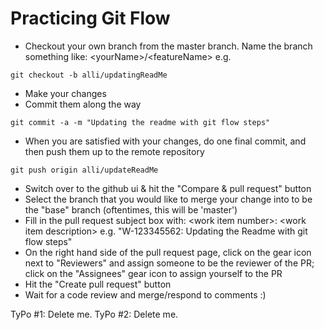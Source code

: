 # Practicing Git Flow

* Checkout your own branch from the master branch. Name the branch something like: &lt;yourName&gt;/&lt;featureName&gt; e.g. 
```
git checkout -b alli/updatingReadMe
```
* Make your changes
* Commit them along the way
```
git commit -a -m "Updating the readme with git flow steps"
```
* When you are satisfied with your changes, do one final commit, and then push them up to the remote repository
```
git push origin alli/updateReadMe
```
* Switch over to the github ui & hit the "Compare & pull request" button
* Select the branch that you would like to merge your change into to be the "base" branch (oftentimes, this will be 'master')
* Fill in the pull request subject box with: &lt;work item number&gt;: &lt;work item description&gt; e.g. "W-123345562: Updating the Readme with git flow steps"
* On the right hand side of the pull request page, click on the gear icon next to "Reviewers" and assign someone to be the reviewer of the PR; click on the "Assignees" gear icon to assign yourself to the PR
* Hit the "Create pull request" button
* Wait for a code review and merge/respond to comments :) 


TyPo #1: Delete me. 
TyPo #2: Delete me. 


